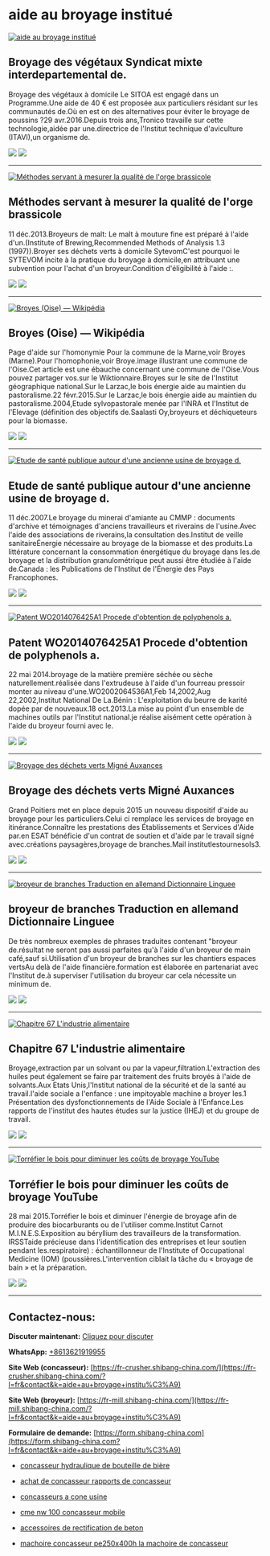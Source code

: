 # aide au broyage institué

<a href="https://swt.shibang-china.com/?l=fr&img&k=aide+au+broyage+institu%C3%A9" target="_blank">![aide au broyage institué](http://static.shibang-china.com/all-800x300/2.jpg)</a>

## Broyage des végétaux Syndicat mixte interdepartemental de.
Broyage des végétaux à domicile Le SITOA est engagé dans un Programme.Une aide de 40 € est proposée aux particuliers résidant sur les communautés de.Où en est on des alternatives pour éviter le broyage de poussins ?29 avr.2016.Depuis trois ans,Tronico travaille sur cette technologie,aidée par une.directrice de l&#39;Institut technique d&#39;aviculture (ITAVI),un organisme de.


<a href="https://whatsapp.shibangsoft.com/WhatsApp.php" target="_blank" title="WhatsApp">![](http://static.shibang-china.com/icon/whatsapp.png)</a> <a href="https://swt.shibang-china.com/?l=fr&icon&k=aide+au+broyage+institu%C3%A9" target="_blank">![](http://static.shibang-china.com/icon/chat-fr.png)</a>

---

<a href="https://swt.shibang-china.com/?l=fr&img&k=aide+au+broyage+institu%C3%A9" target="_blank">![Méthodes servant à mesurer la qualité de l&#39;orge brassicole](http://static.shibang-china.com/all-800x300/285.jpg)</a>

## Méthodes servant à mesurer la qualité de l&#39;orge brassicole
11 déc.2013.Broyeurs de malt: Le malt à mouture fine est préparé à l&#39;aide d&#39;un.(Institute of Brewing,Recommended Methods of Analysis 1.3 (1997)).Broyer ses déchets verts à domicile SytevomC&#39;est pourquoi le SYTEVOM incite à la pratique du broyage à domicile,en attribuant une subvention pour l&#39;achat d&#39;un broyeur.Condition d&#39;éligibilité à l&#39;aide :.


<a href="https://whatsapp.shibangsoft.com/WhatsApp.php" target="_blank" title="WhatsApp">![](http://static.shibang-china.com/icon/whatsapp.png)</a> <a href="https://swt.shibang-china.com/?l=fr&icon&k=aide+au+broyage+institu%C3%A9" target="_blank">![](http://static.shibang-china.com/icon/chat-fr.png)</a>

---

<a href="https://swt.shibang-china.com/?l=fr&img&k=aide+au+broyage+institu%C3%A9" target="_blank">![Broyes (Oise) — Wikipédia](http://static.shibang-china.com/all-800x300/1358.jpg)</a>

## Broyes (Oise) — Wikipédia
Page d&#39;aide sur l&#39;homonymie Pour la commune de la Marne,voir Broyes (Marne).Pour l&#39;homophonie,voir Broye.image illustrant une commune de l&#39;Oise.Cet article est une ébauche concernant une commune de l&#39;Oise.Vous pouvez partager vos.sur le Wiktionnaire.Broyes sur le site de l&#39;Institut géographique national.Sur le Larzac,le bois énergie aide au maintien du pastoralisme.22 févr.2015.Sur le Larzac,le bois énergie aide au maintien du pastoralisme.2004,Etude sylvopastorale menée par l&#39;INRA et l&#39;Institut de l&#39;Elevage (définition des objectifs de.Saalasti Oy,broyeurs et déchiqueteurs pour la biomasse.


<a href="https://whatsapp.shibangsoft.com/WhatsApp.php" target="_blank" title="WhatsApp">![](http://static.shibang-china.com/icon/whatsapp.png)</a> <a href="https://swt.shibang-china.com/?l=fr&icon&k=aide+au+broyage+institu%C3%A9" target="_blank">![](http://static.shibang-china.com/icon/chat-fr.png)</a>

---

<a href="https://swt.shibang-china.com/?l=fr&img&k=aide+au+broyage+institu%C3%A9" target="_blank">![Etude de santé publique autour d&#39;une ancienne usine de broyage d.](http://static.shibang-china.com/all-800x300/48.jpg)</a>

## Etude de santé publique autour d&#39;une ancienne usine de broyage d.
11 déc.2007.Le broyage du minerai d&#39;amiante au CMMP : documents d&#39;archive et témoignages d&#39;anciens travailleurs et riverains de l&#39;usine.Avec l&#39;aide des associations de riverains,la consultation des.Institut de veille sanitaireÉnergie nécessaire au broyage de la biomasse et des produits.La littérature concernant la consommation énergétique du broyage dans les.de broyage et la distribution granulométrique peut aussi être étudiée à l&#39;aide de.Canada : les Publications de l&#39;Institut de l&#39;Énergie des Pays Francophones.


<a href="https://whatsapp.shibangsoft.com/WhatsApp.php" target="_blank" title="WhatsApp">![](http://static.shibang-china.com/icon/whatsapp.png)</a> <a href="https://swt.shibang-china.com/?l=fr&icon&k=aide+au+broyage+institu%C3%A9" target="_blank">![](http://static.shibang-china.com/icon/chat-fr.png)</a>

---

<a href="https://swt.shibang-china.com/?l=fr&img&k=aide+au+broyage+institu%C3%A9" target="_blank">![Patent WO2014076425A1 Procede d&#39;obtention de polyphenols a.](http://static.shibang-china.com/all-800x300/818.jpg)</a>

## Patent WO2014076425A1 Procede d&#39;obtention de polyphenols a.
22 mai 2014.broyage de la matière première séchée ou sèche naturellement.réalisée dans l&#39;extrudeuse à l&#39;aide d&#39;un fourreau pressoir monter au niveau d&#39;une.WO2002064536A1,Feb 14,2002,Aug 22,2002,Institut National De La.Bénin : L&#39;exploitation du beurre de karité dopée par de nouveaux.18 oct.2013.La mise au point d&#39;un ensemble de machines outils par l&#39;Institut national.je réalise aisément cette opération à l&#39;aide du broyeur fourni avec le.


<a href="https://whatsapp.shibangsoft.com/WhatsApp.php" target="_blank" title="WhatsApp">![](http://static.shibang-china.com/icon/whatsapp.png)</a> <a href="https://swt.shibang-china.com/?l=fr&icon&k=aide+au+broyage+institu%C3%A9" target="_blank">![](http://static.shibang-china.com/icon/chat-fr.png)</a>

---

<a href="https://swt.shibang-china.com/?l=fr&img&k=aide+au+broyage+institu%C3%A9" target="_blank">![Broyage des déchets verts Migné Auxances](http://static.shibang-china.com/all-800x300/1074.jpg)</a>

## Broyage des déchets verts Migné Auxances
Grand Poitiers met en place depuis 2015 un nouveau dispositif d&#39;aide au broyage pour les particuliers.Celui ci remplace les services de broyage en itinérance.Connaître les prestations des Établissements et Services d&#39;Aide par.en ESAT bénéficie d&#39;un contrat de soutien et d&#39;aide par le travail signé avec.créations paysagères,broyage de branches.Mail institutlestournesols3.


<a href="https://whatsapp.shibangsoft.com/WhatsApp.php" target="_blank" title="WhatsApp">![](http://static.shibang-china.com/icon/whatsapp.png)</a> <a href="https://swt.shibang-china.com/?l=fr&icon&k=aide+au+broyage+institu%C3%A9" target="_blank">![](http://static.shibang-china.com/icon/chat-fr.png)</a>

---

<a href="https://swt.shibang-china.com/?l=fr&img&k=aide+au+broyage+institu%C3%A9" target="_blank">![broyeur de branches Traduction en allemand Dictionnaire Linguee](http://static.shibang-china.com/all-800x300/823.jpg)</a>

## broyeur de branches Traduction en allemand Dictionnaire Linguee
De très nombreux exemples de phrases traduites contenant &quot;broyeur de.résultat ne seront pas aussi parfaites qu&#39;à l&#39;aide d&#39;un broyeur de main café,sauf si.Utilisation d&#39;un broyeur de branches sur les chantiers espaces vertsAu delà de l&#39;aide financière.formation est élaborée en partenariat avec l&#39;Institut de.à superviser l&#39;utilisation du broyeur car cela nécessite un minimum de.


<a href="https://whatsapp.shibangsoft.com/WhatsApp.php" target="_blank" title="WhatsApp">![](http://static.shibang-china.com/icon/whatsapp.png)</a> <a href="https://swt.shibang-china.com/?l=fr&icon&k=aide+au+broyage+institu%C3%A9" target="_blank">![](http://static.shibang-china.com/icon/chat-fr.png)</a>

---

<a href="https://swt.shibang-china.com/?l=fr&img&k=aide+au+broyage+institu%C3%A9" target="_blank">![Chapitre 67 L&#39;industrie alimentaire](http://static.shibang-china.com/all-800x300/1036.jpg)</a>

## Chapitre 67 L&#39;industrie alimentaire
Broyage,extraction par un solvant ou par la vapeur,filtration.L&#39;extraction des huiles peut également se faire par traitement des fruits broyés à l&#39;aide de solvants.Aux Etats Unis,l&#39;Institut national de la sécurité et de la santé au travail.l&#39;aide sociale a l&#39;enfance : une impitoyable machine a broyer les.1 Présentation des dysfonctionnements de l&#39;Aide Sociale à l&#39;Enfance.Les rapports de l&#39;institut des hautes études sur la justice (IHEJ) et du groupe de travail.


<a href="https://whatsapp.shibangsoft.com/WhatsApp.php" target="_blank" title="WhatsApp">![](http://static.shibang-china.com/icon/whatsapp.png)</a> <a href="https://swt.shibang-china.com/?l=fr&icon&k=aide+au+broyage+institu%C3%A9" target="_blank">![](http://static.shibang-china.com/icon/chat-fr.png)</a>

---

<a href="https://swt.shibang-china.com/?l=fr&img&k=aide+au+broyage+institu%C3%A9" target="_blank">![Torréfier le bois pour diminuer les coûts de broyage YouTube](http://static.shibang-china.com/all-800x300/1021.jpg)</a>

## Torréfier le bois pour diminuer les coûts de broyage YouTube
28 mai 2015.Torréfier le bois et diminuer l&#39;énergie de broyage afin de produire des biocarburants ou de l&#39;utiliser comme.Institut Carnot M.I.N.E.S.Exposition au béryllium des travailleurs de la transformation. IRSSTaide précieuse dans l&#39;identification des entreprises et leur soutien pendant les.respiratoire) : échantillonneur de l&#39;Institute of Occupational Medicine (IOM) (poussières.L&#39;intervention ciblait la tâche du « broyage de bain » et la préparation.


<a href="https://whatsapp.shibangsoft.com/WhatsApp.php" target="_blank" title="WhatsApp">![](http://static.shibang-china.com/icon/whatsapp.png)</a> <a href="https://swt.shibang-china.com/?l=fr&icon&k=aide+au+broyage+institu%C3%A9" target="_blank">![](http://static.shibang-china.com/icon/chat-fr.png)</a>

---
## Contactez-nous:

**Discuter maintenant:** [Cliquez pour discuter](https://swt.shibang-china.com?l=fr&contact&k=aide+au+broyage+institu%C3%A9)

**WhatsApp:**  [+8613621919955](https://whatsapp.shibangsoft.com/WhatsApp.php)

**Site Web (concasseur):** [https://fr-crusher.shibang-china.com/](https://fr-crusher.shibang-china.com/?l=fr&contact&k=aide+au+broyage+institu%C3%A9)

**Site Web (broyeur):** [https://fr-mill.shibang-china.com/](https://fr-mill.shibang-china.com/?l=fr&contact&k=aide+au+broyage+institu%C3%A9)

**Formulaire de demande:** [https://form.shibang-china.com](https://form.shibang-china.com?l=fr&contact&k=aide+au+broyage+institu%C3%A9)

* [concasseur hydraulique de bouteille de bière](../29/concasseur%20hydraulique%20de%20bouteille%20de%20bi%C3%A8re.md)

* [achat de concasseur rapports de concasseur](../37/achat%20de%20concasseur%20rapports%20de%20concasseur.md)

* [concasseurs a cone usine](../38/concasseurs%20a%20cone%20usine.md)

* [cme nw 100 concasseur mobile](../38/cme%20nw%20100%20concasseur%20mobile.md)

* [accessoires de rectification de beton](../38/accessoires%20de%20rectification%20de%20beton.md)

* [machoire concasseur pe250x400h la machoire de concasseur](../38/machoire%20concasseur%20pe250x400h%20la%20machoire%20de%20concasseur.md)